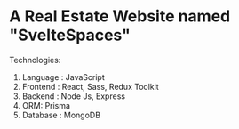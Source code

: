 ﻿# A Real Estate Website named "SvelteSpaces"

Technologies:

1.  Language : JavaScript
2.  Frontend : React, Sass, Redux Toolkit
3.  Backend : Node Js, Express
4.  ORM: Prisma
5.  Database : MongoDB
